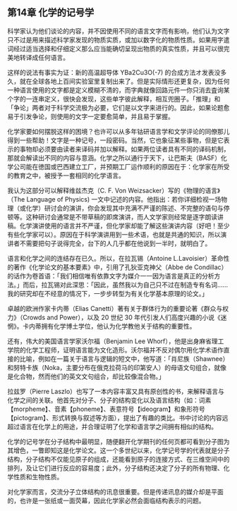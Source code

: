 ## 第14章 化学的记号学

科学家认为他们谈论的内容，并不因使用不同的语言文字而有影响，他们认为文字只不过是用来描述科学家发现的物质实质，或加以数字化的物质性质。如果用字遣词经过适当选择和仔细定义那么应当能确切呈现出物质的真实性质，并且可以很完美地转译成任何语言。

这样的说法有事实为证：新的高温超导体 YBa2Cu3O(-7) 的合成方法オ发表没多久，就在全球各地上百间实验室里复制出来了。但是实际情形还更复杂，因为任何一种语言使用的文字都是定义模糊不清的，而字典就像回路元件一你只消去査询某个字的一连串定义，很快会发现，这些单字彼此解释，相互兜圈子。「推理」和「争论」两者对于科学交流极为必要，它们是以文字来进行的。因此，如果论题愈易于引发争论，则使用的文字一定要愈简单，并且易于掌握。

化学家要如何摆脱这样的困境？也许可以从多年钴研语言学和文学评论的同僚那儿得到一些帮助！文字是一种记号，一段密码。当然，它也象征某些事物，但是它表示的事物却必须要由读者来译码并加以解释。如果两位读者具有不同的译码机制，那就会解读出不同的内容与意涵。化学之所以通行于天下，让巴斯夫（BASF）化学公司能在徳国或巴西建立工厂，并预期工厂运作顺利的原因在于：化学家在所受的教育之中，被授予一套相同的化学语言。

我认为这部分可以解释维兹杰克（C. F. Von Weizsacker）写的《物理的语言》（The Language of Physics) 一文中记述的内容。他指出：若你详细检视一场物理（或化学）研讨会的演讲，你会发现其中充满不严谨的陈述、不完整的语句与停顿等。这种研讨会通常是不带草稿的即席演讲，而人文学家则经常是逐字朗读讲稿。化学演讲使用的语言并不严谨，但化学家却能了解这些演讲内容（好吧！至少有些化学家可以）。原因在于科学演讲用到一些术语，也就是共通的知识，所以演讲者不需要把句子说得完全，台下的人几乎都在他说到一半时，就明白了。

语言和化学之间的连结存在已久。所以，在拉瓦锡（Antoine L.Lavoisier）革命性的著作《化学论文的基本要素》中，引用了孔狄亚克神父（Abbe de Condillac）的话作为卷首语：「我们相信唯有依靠文字为媒介一一因为语言是真正的分析方法。」而后，拉瓦锡对此深思：「因此，虽然我以为自己只不过在制造专有名词……我的研究却在不经意的情况下，一步步转型为有关化学基本原理的论文。」

卓越的欧洲作家卡内蒂（Elias Canetti）著有关于群体行为的重要论著《群众与权力》（Crowds and Power），以及 20 世纪 30 年代引发人们高度兴趣的小说《迷惘》。卡内蒂拥有化学博土学位，他认为化学教他关于结构的重要性。

还有，伟大的美国语言学家沃尔福（Benjamin Lee Whorf），他是出身麻省理工学院的化学工程师，证明语言能为文化造形。沃尔福并不反对偶尔用化学术语作直接的比喻，例如在一篇关于语言与逻辑的短文中，他写道：「肖尼族（Shawnee）和努特卡族（Noka，主要分布在俄克拉荷马的印第安人）的母语文句组合，就像是化合物，然而他们的英文文句组合，却比较像混合物。」

拉兹罗（Pierre Laszlo）也写了一本内容丰富又具有原创性的书，来解释语言与化学之间的关联。他首先对分子、分子的结构变化以及语言结构（如：词素【morpheme】、音素【phoneme】、表意符号【ideogram】和象形符号【pictogram】、形式转换与叙述等方面），提出了有趣的类比。书中讨论的内容远超过语言在化学上的用途，并合理证明了化学和语言学之间拥有相似的结构。

化学的记号学在分子结构中最明显，随便翻开化学期刊的任何页都可看到分子图为其增色，一瞥即知这是化学论文。这一个多世纪以来，化学记号学的代表就是分子结构，分子结构不仅能见原子的组成，还能看到原子的连接方式、在三维空间中的排列，及让它们进行反应的容易度；此外，分子结构还决定了分子的所有物理、化学性质和生物性质。

对化学家而言，交流分子立体结构的讯息很重要。但是传递讯息的媒介却是平面的，也许是一张纸或一面荧幕，因此化学家必然会面临结构表示的问题。

